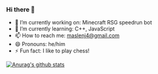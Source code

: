 ### Hi there 👋

- 🔭 I’m currently working on: Minecraft RSG speedrun bot
- 🌱 I’m currently learning: C++, JavaScript
- 📫 How to reach me: maslenj4@gmail.com
- 😄 Pronouns: he/him
- ⚡ Fun fact: I like to play chess!

[![Anurag's github stats](https://github-readme-stats.vercel.app/api?username=maslenj&show_icons=true&theme=dark)](https://github.com/anuraghazra/github-readme-stats)
